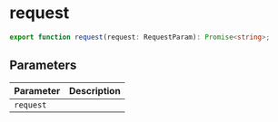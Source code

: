# request

```ts
export function request(request: RequestParam): Promise<string>;
```

## Parameters

| Parameter | Description |
|-----------|-------------|
| `request` | |
